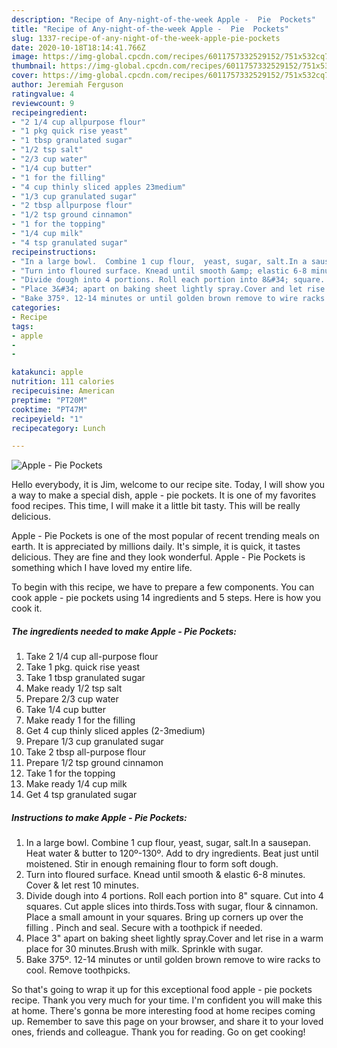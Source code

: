 ```yaml
---
description: "Recipe of Any-night-of-the-week Apple -  Pie  Pockets"
title: "Recipe of Any-night-of-the-week Apple -  Pie  Pockets"
slug: 1337-recipe-of-any-night-of-the-week-apple-pie-pockets
date: 2020-10-18T18:14:41.766Z
image: https://img-global.cpcdn.com/recipes/6011757332529152/751x532cq70/apple-pie-pockets-recipe-main-photo.jpg
thumbnail: https://img-global.cpcdn.com/recipes/6011757332529152/751x532cq70/apple-pie-pockets-recipe-main-photo.jpg
cover: https://img-global.cpcdn.com/recipes/6011757332529152/751x532cq70/apple-pie-pockets-recipe-main-photo.jpg
author: Jeremiah Ferguson
ratingvalue: 4
reviewcount: 9
recipeingredient:
- "2 1/4 cup allpurpose flour"
- "1 pkg quick rise yeast"
- "1 tbsp granulated sugar"
- "1/2 tsp salt"
- "2/3 cup water"
- "1/4 cup butter"
- "1 for the filling"
- "4 cup thinly sliced apples 23medium"
- "1/3 cup granulated sugar"
- "2 tbsp allpurpose flour"
- "1/2 tsp ground cinnamon"
- "1 for the topping"
- "1/4 cup milk"
- "4 tsp granulated sugar"
recipeinstructions:
- "In a large bowl.  Combine 1 cup flour,  yeast, sugar, salt.In a sausepan. Heat water &amp; butter to 120º-130º. Add to dry ingredients.  Beat just until moistened. Stir in enough remaining flour to form soft dough."
- "Turn into floured surface. Knead until smooth &amp; elastic 6-8 minutes.  Cover &amp; let rest 10 minutes."
- "Divide dough into 4 portions. Roll each portion into 8&#34; square. Cut into 4 squares. Cut apple slices into thirds.Toss with sugar, flour &amp; cinnamon.  Place a small amount in your squares. Bring up corners up over the filling . Pinch and seal. Secure with a toothpick if needed."
- "Place 3&#34; apart on baking sheet lightly spray.Cover and let rise in a warm place for 30 minutes.Brush with milk. Sprinkle with sugar."
- "Bake 375º. 12-14 minutes or until golden brown remove to wire racks to cool. Remove toothpicks."
categories:
- Recipe
tags:
- apple
- 
- 

katakunci: apple   
nutrition: 111 calories
recipecuisine: American
preptime: "PT20M"
cooktime: "PT47M"
recipeyield: "1"
recipecategory: Lunch

---
```



![Apple -  Pie  Pockets](https://img-global.cpcdn.com/recipes/6011757332529152/751x532cq70/apple-pie-pockets-recipe-main-photo.jpg)

Hello everybody, it is Jim, welcome to our recipe site. Today, I will show you a way to make a special dish, apple -  pie  pockets. It is one of my favorites food recipes. This time, I will make it a little bit tasty. This will be really delicious.



Apple -  Pie  Pockets is one of the most popular of recent trending meals on earth. It is appreciated by millions daily. It's simple, it is quick, it tastes delicious. They are fine and they look wonderful. Apple -  Pie  Pockets is something which I have loved my entire life.


To begin with this recipe, we have to prepare a few components. You can cook apple -  pie  pockets using 14 ingredients and 5 steps. Here is how you cook it.

<!--inarticleads1-->

##### The ingredients needed to make Apple -  Pie  Pockets:

1. Take 2 1/4 cup all-purpose flour
1. Take 1 pkg. quick rise yeast
1. Take 1 tbsp granulated sugar
1. Make ready 1/2 tsp salt
1. Prepare 2/3 cup water
1. Take 1/4 cup butter
1. Make ready 1 for the filling
1. Get 4 cup thinly sliced apples (2-3medium)
1. Prepare 1/3 cup granulated sugar
1. Take 2 tbsp all-purpose flour
1. Prepare 1/2 tsp ground cinnamon
1. Take 1 for the topping
1. Make ready 1/4 cup milk
1. Get 4 tsp granulated sugar




<!--inarticleads2-->

##### Instructions to make Apple -  Pie  Pockets:

1. In a large bowl.  Combine 1 cup flour,  yeast, sugar, salt.In a sausepan. Heat water &amp; butter to 120º-130º. Add to dry ingredients.  Beat just until moistened. Stir in enough remaining flour to form soft dough.
1. Turn into floured surface. Knead until smooth &amp; elastic 6-8 minutes.  Cover &amp; let rest 10 minutes.
1. Divide dough into 4 portions. Roll each portion into 8&#34; square. Cut into 4 squares. Cut apple slices into thirds.Toss with sugar, flour &amp; cinnamon.  Place a small amount in your squares. Bring up corners up over the filling . Pinch and seal. Secure with a toothpick if needed.
1. Place 3&#34; apart on baking sheet lightly spray.Cover and let rise in a warm place for 30 minutes.Brush with milk. Sprinkle with sugar.
1. Bake 375º. 12-14 minutes or until golden brown remove to wire racks to cool. Remove toothpicks.




So that's going to wrap it up for this exceptional food apple -  pie  pockets recipe. Thank you very much for your time. I'm confident you will make this at home. There's gonna be more interesting food at home recipes coming up. Remember to save this page on your browser, and share it to your loved ones, friends and colleague. Thank you for reading. Go on get cooking!
